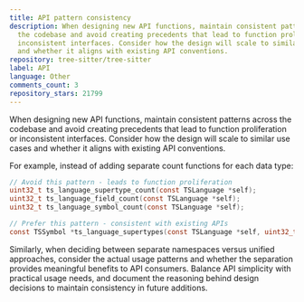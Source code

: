 ```yaml
---
title: API pattern consistency
description: When designing new API functions, maintain consistent patterns across
  the codebase and avoid creating precedents that lead to function proliferation or
  inconsistent interfaces. Consider how the design will scale to similar use cases
  and whether it aligns with existing API conventions.
repository: tree-sitter/tree-sitter
label: API
language: Other
comments_count: 3
repository_stars: 21799
---
```


When designing new API functions, maintain consistent patterns across the codebase and avoid creating precedents that lead to function proliferation or inconsistent interfaces. Consider how the design will scale to similar use cases and whether it aligns with existing API conventions.

For example, instead of adding separate count functions for each data type:
```c
// Avoid this pattern - leads to function proliferation
uint32_t ts_language_supertype_count(const TSLanguage *self);
uint32_t ts_language_field_count(const TSLanguage *self);
uint32_t ts_language_symbol_count(const TSLanguage *self);

// Prefer this pattern - consistent with existing APIs
const TSSymbol *ts_language_supertypes(const TSLanguage *self, uint32_t *length);
```

Similarly, when deciding between separate namespaces versus unified approaches, consider the actual usage patterns and whether the separation provides meaningful benefits to API consumers. Balance API simplicity with practical usage needs, and document the reasoning behind design decisions to maintain consistency in future additions.